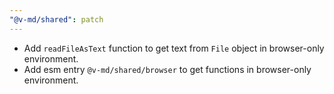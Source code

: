 ```yaml
---
"@v-md/shared": patch
---
```


- Add `readFileAsText` function to get text from `File` object in browser-only environment.
- Add esm entry `@v-md/shared/browser` to get functions in browser-only environment.
